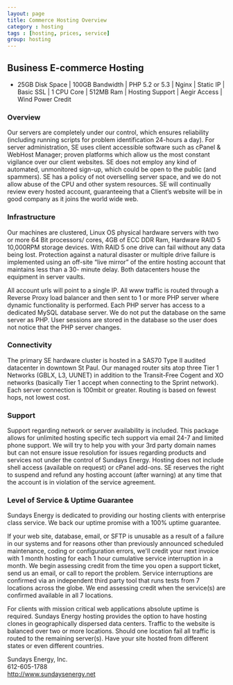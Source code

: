 ```yaml
---
layout: page
title: Commerce Hosting Overview
category : hosting
tags : [hosting, prices, service]
group: hosting
---
```

## Business E-commerce Hosting

* 25GB Disk Space | 100GB Bandwidth | PHP 5.2 or 5.3 | Nginx | Static IP | Basic SSL | 1 CPU Core | 512MB Ram | Hosting Support | Aegir Access | Wind Power Credit

### Overview

Our servers are completely under our control, which ensures reliability (including running scripts for problem identification 24-hours a day). For server administration, SE uses client accessible software such as cPanel & WebHost Manager; proven platforms which allow us the most constant vigilance over our client websites. SE does not employ any kind of automated, unmonitored sign-up, which could be open to the public (and spammers). SE has a policy of not overselling server space, and we do not allow abuse of the CPU and other system resources. SE will continually review every hosted account, guaranteeing that a Client’s website will be in good company as it joins the world wide web.

### Infrastructure

Our machines are clustered, Linux OS physical hardware servers with two or more 64 Bit processors/ cores, 4GB of ECC DDR Ram, Hardware RAID 5 10,000RPM storage devices. With RAID 5 one drive can fail without any data being lost. Protection against a natural disaster or multiple drive failure is implemented using an off-site “live mirror” of the entire hosting account that maintains less than a 30- minute delay. Both datacenters house the equipment in server vaults.

All account urls will point to a single IP. All www traffic is routed through a Reverse Proxy load balancer and then sent to 1 or more PHP server where dynamic functionality is performed. Each PHP server has access to a dedicated MySQL database server. We do not put the database on the same server as PHP. User sessions are stored in the database so the user does not notice that the PHP server changes.

### Connectivity

The primary SE hardware cluster is hosted in a SAS70 Type II audited datacenter in downtown St Paul. Our managed router sits atop three Tier 1 Networks (GBLX, L3, UUNET) in addition to the Transit-Free Cogent and XO networks (basically Tier 1 accept when connecting to the Sprint network). Each server connection is 100mbit or greater. Routing is based on fewest hops, not lowest cost.

### Support

Support regarding network or server availability is included. This package allows for unlimited hosting specific tech support via email 24-7 and limited phone support. We will try to help you with your 3rd party domain names but can not ensure issue resolution for issues regarding products and services not under the control of Sundays Energy.
Hosting does not include shell access (available on request) or cPanel add-ons. SE reserves the right to suspend and refund any hosting account (after warning) at any time that the account is in violation of the service agreement.

### Level of Service & Uptime Guarantee

Sundays Energy is dedicated to providing our hosting clients with enterprise class service. We back our uptime promise with a 100% uptime guarantee.

If your web site, database, email, or SFTP is unusable as a result of a failure in our systems and for reasons other than previously announced scheduled maintenance, coding or configuration errors, we'll credit your next invoice with 1 month hosting for each 1 hour cumulative service interruption in a month. We begin assessing credit from the time you open a support ticket, send us an email, or call to report the problem. Service interruptions are confirmed via an independent third party tool that runs tests from 7 locations across the globe. We end assessing credit when the service(s) are confirmed available in all 7 locations.

For clients with mission critical web applications absolute uptime is required. Sundays Energy hosting provides the option to have hosting clones in geographically dispersed data centers. Traffic to the website is balanced over two or more locations. Should one location fail all traffic is routed to the remaining server(s). Have your site hosted from different states or even different countries.

Sundays Energy, Inc.<br />
612-605-1788<br />
http://www.sundaysenergy.net
